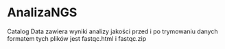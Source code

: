# AnalizaNGS

Catalog Data zawiera wyniki analizy jakości przed i po trymowaniu danych formatem tych plików jest fastqc.html i fastqc.zip
